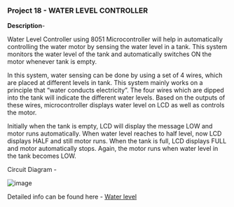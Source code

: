 ### Project 18 - WATER LEVEL CONTROLLER

__Description__-

Water Level Controller using 8051 Microcontroller will help in automatically controlling the water motor by sensing the water level in a tank. This system monitors the water level of the tank and automatically switches ON the motor whenever tank is empty.

In this system, water sensing can be done by using a set of 4 wires, which are placed at different levels in tank. This system mainly works on a principle that “water conducts electricity”. The four wires which are dipped into the tank will indicate the different water levels. Based on the outputs of these wires, microcontroller displays water level on LCD as well as controls the motor.

Initially when the tank is empty, LCD will display the message LOW and motor runs automatically. When water level reaches to half level, now LCD displays HALF and still motor runs. When the tank is full, LCD displays FULL and motor automatically stops. Again, the motor runs when water level in the tank becomes LOW.

Circuit Diagram - 

![image](https://www.electronicshub.org/wp-content/uploads/2015/10/Water-Level-Controller-using-8051-Microcontroller-Circuit-Diagram.jpg)

Detailed info can be found here - [Water level](https://www.electronicshub.org/water-level-controller-using-8051-microcontroller/)
